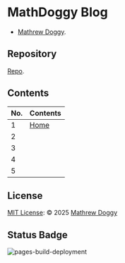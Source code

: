 # MathDoggy Blog

- [Mathrew Doggy](https://mathdoggy.github.io/blog).

## Repository

[Repo](https://github.com/mathdoggy/blog).

## Contents

| No. | Contents |
| ------- | -------- |
| 1 | [Home](https://mathdoggy.github.io/blog/) |
| 2 | [ ]( ) |
| 3 | [ ]( ) |
| 4 | [ ]( ) |
| 5 | [ ]( ) |

## License
[MIT License](https://github.com/mathdoggy/blog/blob/main/LICENSE): © 2025 [Mathrew Doggy](mrchanmp@disroot.org)

## Status Badge

![pages-build-deployment](https://github.com/mathdoggy/blog/actions/workflows/pages/pages-build-deployment/badge.svg?branch=main)
